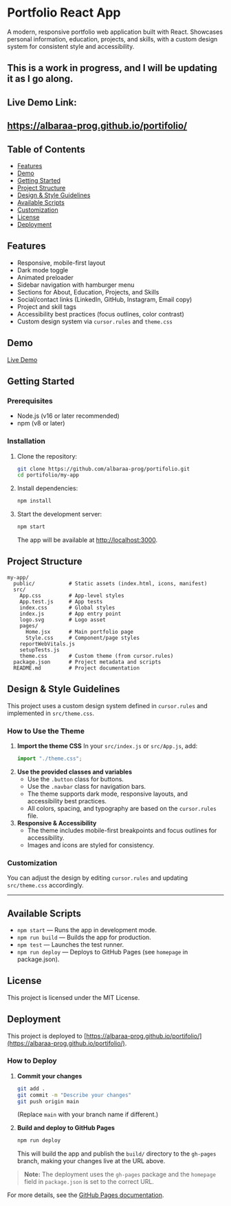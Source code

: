 # Portfolio React App

A modern, responsive portfolio web application built with React. Showcases personal information, education, projects, and skills, with a custom design system for consistent style and accessibility.

## This is a work in progress, and I will be updating it as I go along.

## Live Demo Link:

## https://albaraa-prog.github.io/portifolio/

## Table of Contents

- [Features](#features)
- [Demo](#demo)
- [Getting Started](#getting-started)
- [Project Structure](#project-structure)
- [Design & Style Guidelines](#design--style-guidelines)
- [Available Scripts](#available-scripts)
- [Customization](#customization)
- [License](#license)
- [Deployment](#deployment)

## Features

- Responsive, mobile-first layout
- Dark mode toggle
- Animated preloader
- Sidebar navigation with hamburger menu
- Sections for About, Education, Projects, and Skills
- Social/contact links (LinkedIn, GitHub, Instagram, Email copy)
- Project and skill tags
- Accessibility best practices (focus outlines, color contrast)
- Custom design system via `cursor.rules` and `theme.css`

## Demo

[Live Demo](https://albaraa-prog.github.io/portifolio)

## Getting Started

### Prerequisites

- Node.js (v16 or later recommended)
- npm (v8 or later)

### Installation

1. Clone the repository:
   ```bash
   git clone https://github.com/albaraa-prog/portifolio.git
   cd portifolio/my-app
   ```
2. Install dependencies:
   ```bash
   npm install
   ```
3. Start the development server:
   ```bash
   npm start
   ```
   The app will be available at [http://localhost:3000](http://localhost:3000).

## Project Structure

```
my-app/
  public/           # Static assets (index.html, icons, manifest)
  src/
    App.css         # App-level styles
    App.test.js     # App tests
    index.css       # Global styles
    index.js        # App entry point
    logo.svg        # Logo asset
    pages/
      Home.jsx      # Main portfolio page
      Style.css     # Component/page styles
    reportWebVitals.js
    setupTests.js
    theme.css       # Custom theme (from cursor.rules)
  package.json      # Project metadata and scripts
  README.md         # Project documentation
```

## Design & Style Guidelines

This project uses a custom design system defined in `cursor.rules` and implemented in `src/theme.css`.

### How to Use the Theme

1. **Import the theme CSS**
   In your `src/index.js` or `src/App.js`, add:
   ```js
   import "./theme.css";
   ```
2. **Use the provided classes and variables**
   - Use the `.button` class for buttons.
   - Use the `.navbar` class for navigation bars.
   - The theme supports dark mode, responsive layouts, and accessibility best practices.
   - All colors, spacing, and typography are based on the `cursor.rules` file.
3. **Responsive & Accessibility**
   - The theme includes mobile-first breakpoints and focus outlines for accessibility.
   - Images and icons are styled for consistency.

### Customization

You can adjust the design by editing `cursor.rules` and updating `src/theme.css` accordingly.

---

## Available Scripts

- `npm start` — Runs the app in development mode.
- `npm run build` — Builds the app for production.
- `npm test` — Launches the test runner.
- `npm run deploy` — Deploys to GitHub Pages (see `homepage` in package.json).

## License

This project is licensed under the MIT License.

## Deployment

This project is deployed to [https://albaraa-prog.github.io/portifolio/](https://albaraa-prog.github.io/portifolio/).

### How to Deploy

1. **Commit your changes**

   ```bash
   git add .
   git commit -m "Describe your changes"
   git push origin main
   ```

   (Replace `main` with your branch name if different.)

2. **Build and deploy to GitHub Pages**
   ```bash
   npm run deploy
   ```
   This will build the app and publish the `build/` directory to the `gh-pages` branch, making your changes live at the URL above.

> **Note:** The deployment uses the `gh-pages` package and the `homepage` field in `package.json` is set to the correct URL.

For more details, see the [GitHub Pages documentation](https://create-react-app.dev/docs/deployment/#github-pages).
